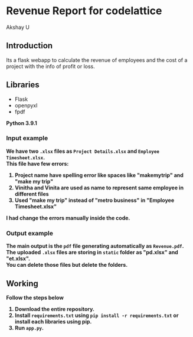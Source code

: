 # Revenue Report for codelattice
Akshay U

## Introduction
Its a flask webapp to calculate the revenue of employees and the cost of a project with the info of profit or loss.


## Libraries
  + Flask
  + openpyxl
  + fpdf
  
  <b>Python 3.9.1


### Input example
We have two `.xlsx` files as `Project Details.xlsx` and `Employee Timesheet.xlsx`.<br>
This file have few errors:
  1. Project name have spelling error like spaces like "makemytrip" and "make my trip"
  2. Vinitha and Vinita are used as name to represent same employee in different files
  3. Used "make my trip" instead of "metro business" in "Employee Timesheet.xlsx"

I had change the errors manually inside the code.


### Output example
The main output is the `pdf` file generating automatically as `Revenue.pdf`. <br>
The uploaded `.xlsx` files are storing in `static` folder as "pd.xlsx" and "et.xlsx".<br>
You can delete those files but delete the folders.



## Working
Follow the steps below
  1. Download the entire repository. <br>
  2. Install `requirements.txt` using `pip install -r requirements.txt` or install each libraries using pip.<br>
  3. Run `app.py`.
